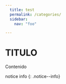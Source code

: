 ```yaml
---
  title: test
  permalink: /categories/
  sidebar:
    nav: "foo"  

---
```


# TITULO

Contenido

notice info
{: .notice--info}
